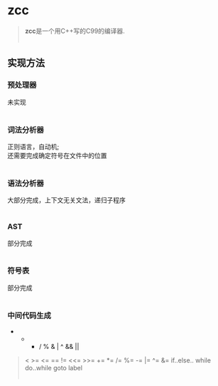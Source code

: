 # zcc
> **zcc**是一个用C++写的C99的编译器.
<br><br>

## 实现方法

### 预处理器
未实现
<br><br>

### 词法分析器
正则语言，自动机;<br>
还需要完成确定符号在文件中的位置
<br><br>

### 语法分析器
大部分完成，上下文无关文法，递归子程序
<br><br>

### AST
部分完成
<br><br>

### 符号表
部分完成
<br><br>

### 中间代码生成
+ - * / % & | ^ && || 
> < >= <= == != <<= >>=
+= *= /= %= -= |= ^= &= 
if..else..
while
do..while
goto label
<br><br>

